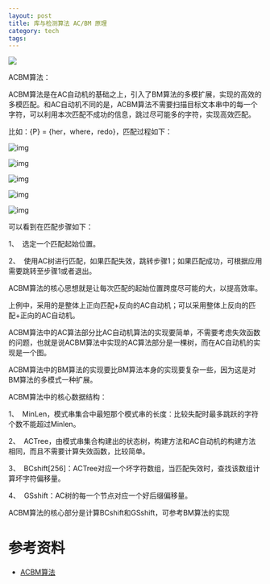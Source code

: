 ```yaml
---
layout: post
title: 库与检测算法 AC/BM 原理
category: tech
tags: 
---
```

![](https://cdn.kelu.org/blog/tags/linux.jpg)

ACBM算法：

ACBM算法是在AC自动机的基础之上，引入了BM算法的多模扩展，实现的高效的多模匹配。和AC自动机不同的是，ACBM算法不需要扫描目标文本串中的每一个字符，可以利用本次匹配不成功的信息，跳过尽可能多的字符，实现高效匹配。

比如：{P} = {her，where，redo}，匹配过程如下：

![img](https://cdn.kelu.org/blog/2018/09/0_1316862381zZD4.gif)

![img](https://cdn.kelu.org/blog/2018/09/0_1316862524TUQf.gif)

![img](https://cdn.kelu.org/blog/2018/09/0_1316862566VVmE.gif)

![img](https://cdn.kelu.org/blog/2018/09/0_1316862581z3tc.gif)

![img](https://cdn.kelu.org/blog/2018/09/0_13168625939LjO.gif)

可以看到在匹配步骤如下：

1、  选定一个匹配起始位置。

2、  使用AC树进行匹配，如果匹配失效，跳转步骤1；如果匹配成功，可根据应用需要跳转至步骤1或者退出。

ACBM算法的核心思想就是让每次匹配的起始位置跨度尽可能的大，以提高效率。

上例中，采用的是整体上正向匹配+反向的AC自动机；可以采用整体上反向的匹配+正向的AC自动机。

ACBM算法中的AC算法部分比AC自动机算法的实现要简单，不需要考虑失效函数的问题，也就是说ACBM算法中实现的AC算法部分是一棵树，而在AC自动机的实现是一个图。

ACBM算法中的BM算法的实现要比BM算法本身的实现要复杂一些，因为这是对BM算法的多模式一种扩展。

ACBM算法中的核心数据结构：

1、  MinLen，模式串集合中最短那个模式串的长度：比较失配时最多跳跃的字符个数不能超过Minlen。

2、  ACTree，由模式串集合构建出的状态树，构建方法和AC自动机的构建方法相同，而且不需要计算失效函数，比较简单。

3、  BCshift[256]：ACTree对应一个坏字符数组，当匹配失效时，查找该数组计算坏字符偏移量。

4、  GSshift：AC树的每一个节点对应一个好后缀偏移量。

ACBM算法的核心部分是计算BCshift和GSshift，可参考BM算法的实现

# 参考资料

* [ACBM算法](https://blog.csdn.net/sealyao/article/details/6817944)
